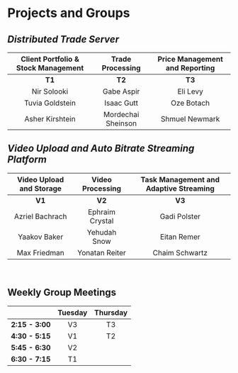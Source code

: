 # Projects and Groups

## _Distributed Trade Server_

| Client Portfolio & Stock Management | Trade Processing | Price Management and Reporting |
| :--: | :--: | :--: |
| **T1** | **T2** | **T3** |
| Nir Solooki | Gabe Aspir | Eli Levy |
| Tuvia Goldstein | Isaac Gutt | Oze Botach |
| Asher Kirshtein | Mordechai Sheinson | Shmuel Newmark |

## _Video Upload and Auto Bitrate Streaming Platform_

| Video Upload and Storage | Video Processing | Task Management and Adaptive Streaming |
| :--: | :--: | :--: |
| **V1** | **V2** | **V3** |
| Azriel Bachrach | Ephraim Crystal | Gadi Polster |
| Yaakov Baker | Yehudah Snow | Eitan Remer |
| Max Friedman | Yonatan Reiter | Chaim Schwartz |

&nbsp;  &nbsp;

## Weekly Group Meetings

| | Tuesday | Thursday |
| --: | :--: | :--: |
| **2:15 - 3:00** | V3 | T3 |
| **4:30 - 5:15** | V1 | T2|
| **5:45 - 6:30** | V2 | |
| **6:30 - 7:15** | T1 | |
